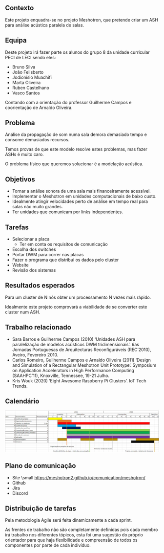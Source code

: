 ## Contexto

Este projeto enquadra-se no projeto Meshotron, que pretende criar um ASH para análise acústica paralela de salas.

## Equipa

Deste projeto irá fazer parte os alunos do grupo 8 da unidade curricular PECI de LECI sendo eles:
- Bruno Silva
- João Felisberto
- Jodionísio Muachifi
- Marta Oliveira
- Ruben Castelhano
- Vasco Santos

Contando com a orientação do professor Guilherme Campos e coorientação de Arnaldo Oliveira.

## Problema

Análise da propagação de som numa sala demora demasiado tempo e consome demasiados recursos.

Temos provas de que este modelo resolve estes problemas, mas fazer ASHs é muito caro.

O problema físico que queremos solucionar é a modelação acústica.

## Objetivos

- Tornar a análise sonora de uma sala mais financeiramente acessível.
- Implementar o Meshotron em unidades computacionais de baixo custo.
- Idealmente atingir velocidades perto de análise em tempo real para salas não muito grandes.
- Ter unidades que comunicam por links independentes.

## Tarefas

- Selecionar a placa
	+ Ter em conta os requisitos de comunicação
- Escolha dos switches
- Portar DWM para correr nas placas
- Fazer o programa que distribui os dados pelo cluster
- Website
- Revisão dos sistemas

## Resultados esperados

Para um cluster de N nós obter um processamento N vezes mais rápido.

Idealmente este projeto comprovará a viabilidade de se converter este cluster num ASH.

## Trabalho relacionado

- Sara Barros e Guilherme Campos (2010) ‘Unidades ASH para paralelização de modelos acústicos DWM tridimensionais’. 6as Jornadas Portuguesas de Arquitecturas Reconfiguráveis (REC’2010), Aveiro, Fevereiro 2010.
-  Carlos Romeiro, Guilherme Campos e Arnaldo Oliveira (2011) ‘Design and Simulation of a Rectangular Meshotron Unit Prototype’. Symposium on Application Accelerators in High Performance Computing (SAAHPC’11), Knoxville, Tennessee, 19-21 Julho.
- Kris Wouk (2020) ‘Eight Awesome Raspberry Pi Clusters’. IoT Tech Trends.

## Calendário

![Calendário](./plano.PNG)

## Plano de comunicação

- Site \small https://meshotron2.github.io/comunication/meshotron/
- Github
- Jira
- Discord

## Distribuição de tarefas

Pela metodologia Agile será feita dinamicamente a cada sprint.

As frentes de trabalho não são completamente definidas pois cada membro irá trabalho nos diferentes tópicos, esta foi uma sugestão do próprio orientador para que haja flexibilidade e compreensão de todos os componentes por parte de cada indivíduo.

